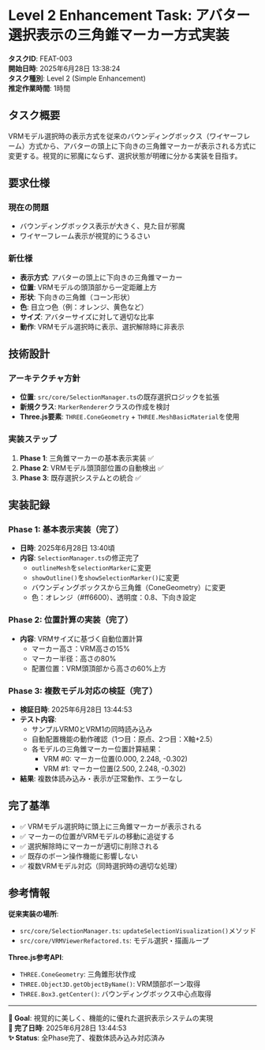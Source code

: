 # Level 2 Enhancement Task: アバター選択表示の三角錐マーカー方式実装

**タスクID**: FEAT-003  
**開始日時**: 2025年6月28日 13:38:24  
**タスク種別**: Level 2 (Simple Enhancement)  
**推定作業時間**: 1時間  

## タスク概要

VRMモデル選択時の表示方式を従来のバウンディングボックス（ワイヤーフレーム）方式から、アバターの頭上に下向きの三角錐マーカーが表示される方式に変更する。視覚的に邪魔にならず、選択状態が明確に分かる実装を目指す。

## 要求仕様

### 現在の問題
- バウンディングボックス表示が大きく、見た目が邪魔
- ワイヤーフレーム表示が視覚的にうるさい

### 新仕様
- **表示方式**: アバターの頭上に下向きの三角錐マーカー
- **位置**: VRMモデルの頭頂部から一定距離上方
- **形状**: 下向きの三角錐（コーン形状）
- **色**: 目立つ色（例：オレンジ、黄色など）
- **サイズ**: アバターサイズに対して適切な比率
- **動作**: VRMモデル選択時に表示、選択解除時に非表示

## 技術設計

### アーキテクチャ方針
- **位置**: `src/core/SelectionManager.ts`の既存選択ロジックを拡張
- **新規クラス**: `MarkerRenderer`クラスの作成を検討
- **Three.js要素**: `THREE.ConeGeometry` + `THREE.MeshBasicMaterial`を使用

### 実装ステップ
1. **Phase 1**: 三角錐マーカーの基本表示実装 ✅
2. **Phase 2**: VRMモデル頭頂部位置の自動検出 ✅
3. **Phase 3**: 既存選択システムとの統合 ✅

## 実装記録

### Phase 1: 基本表示実装（完了）
- **日時**: 2025年6月28日 13:40頃
- **内容**: `SelectionManager.ts`の修正完了
  - `outlineMesh`を`selectionMarker`に変更
  - `showOutline()`を`showSelectionMarker()`に変更
  - バウンディングボックスから三角錐（ConeGeometry）に変更
  - 色：オレンジ（#ff6600）、透明度：0.8、下向き設定

### Phase 2: 位置計算の実装（完了）
- **内容**: VRMサイズに基づく自動位置計算
  - マーカー高さ：VRM高さの15%
  - マーカー半径：高さの80%
  - 配置位置：VRM頭頂部から高さの60%上方

### Phase 3: 複数モデル対応の検証（完了）
- **検証日時**: 2025年6月28日 13:44:53
- **テスト内容**: 
  - サンプルVRM0とVRM1の同時読み込み
  - 自動配置機能の動作確認（1つ目：原点、2つ目：X軸+2.5）
  - 各モデルの三角錐マーカー位置計算結果：
    - VRM #0: マーカー位置(0.000, 2.248, -0.302)
    - VRM #1: マーカー位置(2.500, 2.248, -0.302)
- **結果**: 複数体読み込み・表示が正常動作、エラーなし

## 完了基準

- ✅ VRMモデル選択時に頭上に三角錐マーカーが表示される
- ✅ マーカーの位置がVRMモデルの移動に追従する
- ✅ 選択解除時にマーカーが適切に削除される
- ✅ 既存のボーン操作機能に影響しない
- ✅ 複数VRMモデル対応（同時選択時の適切な処理）

## 参考情報

**従来実装の場所**:
- `src/core/SelectionManager.ts`: `updateSelectionVisualization()`メソッド
- `src/core/VRMViewerRefactored.ts`: モデル選択・描画ループ

**Three.js参考API**:
- `THREE.ConeGeometry`: 三角錐形状作成
- `THREE.Object3D.getObjectByName()`: VRM頭部ボーン取得
- `THREE.Box3.getCenter()`: バウンディングボックス中心点取得

---

**🎯 Goal**: 視覚的に美しく、機能的に優れた選択表示システムの実現  
**📅 完了日時**: 2025年6月28日 13:44:53  
**✨ Status**: 全Phase完了、複数体読み込み対応済み 